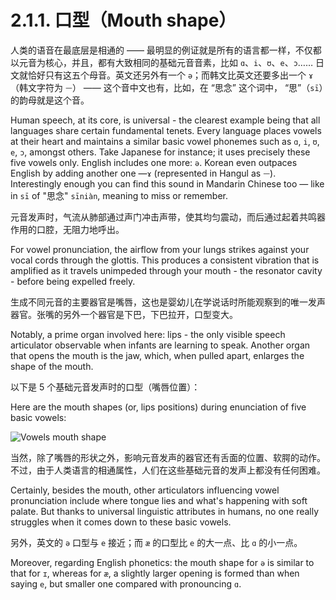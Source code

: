 # 2.1.1. 口型（Mouth shape）

人类的语音在最底层是相通的 —— 最明显的例证就是所有的语言都一样，不仅都以元音为核心，并且，都有大致相同的基础元音音素，比如 `ɑ`、`i`、`ʊ`、`e`、`ɔ`…… 日文就恰好只有这五个母音。英文还另外有一个 `ə`；而韩文比英文还要多出一个 `ɤ`（韩文字符为 `ᅳ`） —— 这个音中文也有，比如，在 “思念” 这个词中， “思”（`sī`）的韵母就是这个音。

Human speech, at its core, is universal - the clearest example being that all languages share certain fundamental tenets. Every language places vowels at their heart and maintains a similar basic vowel phonemes such as `ɑ`, `i`, `ʊ`, `e`, `ɔ`, amongst others. Take Japanese for instance; it uses precisely these five vowels only. English includes one more: `ə`. Korean even outpaces English by adding another one —`ɤ` (represented in Hangul as `ᅳ`). Interestingly enough you can find this sound in Mandarin Chinese too — like in `sī` of "思念" `sīniàn`, meaning to miss or remember.

元音发声时，气流从肺部通过声门冲击声带，使其均匀震动，而后通过起着共鸣器作用的口腔，无阻力地呼出。

For vowel pronunciation, the airflow from your lungs strikes against your vocal cords through the glottis. This produces a consistent vibration that is amplified as it travels unimpeded through your mouth - the resonator cavity - before being expelled freely.

生成不同元音的主要器官是嘴唇，这也是婴幼儿在学说话时所能观察到的唯一发声器官。张嘴的另外一个器官是下巴，下巴拉开，口型变大。

Notably, a prime organ involved here: lips - the only visible speech articulator observable when infants are learning to speak. Another organ that opens the mouth is the jaw, which, when pulled apart, enlarges the shape of the mouth.

以下是  5 个基础元音发声时的口型（嘴唇位置）：

Here are the mouth shapes (or, lips positions) during enunciation of five basic vowels:

![Vowels mouth shape](/images/vowels-mouth-shape.svg)

当然，除了嘴唇的形状之外，影响元音发声的器官还有舌面的位置、软腭的动作。不过，由于人类语言的相通属性，人们在这些基础元音的发声上都没有任何困难。

Certainly, besides the mouth, other articulators influencing vowel pronunciation include where tongue lies and what's happening with soft palate. But thanks to universal linguistic attributes in humans, no one really struggles when it comes down to these basic vowels.

另外，英文的 `ə` 口型与 `e` 接近；而 `æ` 的口型比 `e` 的大一点、比 `ɑ` 的小一点。

Moreover, regarding English phonetics: the mouth shape for `ə` is similar to that for `ɪ`, whereas for `æ`, a slightly larger opening is formed than when saying `e`, but smaller one compared with pronouncing `ɑ`.
